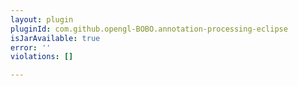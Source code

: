 ```yaml
---
layout: plugin
pluginId: com.github.opengl-BOBO.annotation-processing-eclipse
isJarAvailable: true
error: ''
violations: []

---
```

